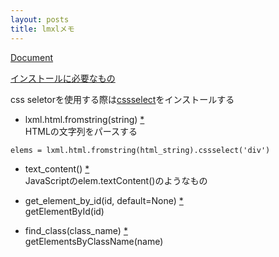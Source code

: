 ```yaml
---
layout: posts
title: lmxlメモ
---
```

[Document](http://lxml.de/)  

[インストールに必要なもの](http://lxml.de/installation.html#requirements)  

css seletorを使用する際は[cssselect](https://pypi.python.org/pypi/cssselect)をインストールする  

* lxml.html.fromstring(string) [\*](http://lxml.de/lxmlhtml.html#parsing-html)  
HTMLの文字列をパースする  

```
elems = lxml.html.fromstring(html_string).cssselect('div')
```

* text_content() [\*](http://lxml.de/lxmlhtml.html#html-element-methods)  
JavaScriptのelem.textContent()のようなもの

* get_element_by_id(id, default=None) [\*](http://lxml.de/lxmlhtml.html#html-element-methods)    
getElementById(id)

* find_class(class_name) [\*](http://lxml.de/lxmlhtml.html#html-element-methods)  
getElementsByClassName(name)  
